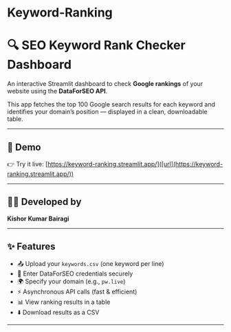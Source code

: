 # Keyword-Ranking
# 🔍 SEO Keyword Rank Checker Dashboard

An interactive Streamlit dashboard to check **Google rankings** of your website using the **DataForSEO API**.

This app fetches the top 100 Google search results for each keyword and identifies your domain’s position — displayed in a clean, downloadable table.

---

## 📸 Demo

👉 Try it live: [https://keyword-ranking.streamlit.app/]([url](https://keyword-ranking.streamlit.app/))

---

## 👨‍💻 Developed by

**Kishor Kumar Bairagi**

---

## ✨ Features

- 📤 Upload your `keywords.csv` (one keyword per line)
- 🔐 Enter DataForSEO credentials securely
- 🌍 Specify your domain (e.g., `pw.live`)
- ⚡ Asynchronous API calls (fast & efficient)
- 📊 View ranking results in a table
- ⬇️ Download results as a CSV

---


